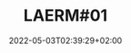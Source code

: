 ---
title: "LAERM#01"
date: 2022-05-03T02:39:29+02:00
type: event
lineup: 
label: 
event-date: 
venue: Venster 99
location: Stadtbahnbögen 99, 1090 Wien 
time: {
    start: 22:00,
    end: 06:00
}
---